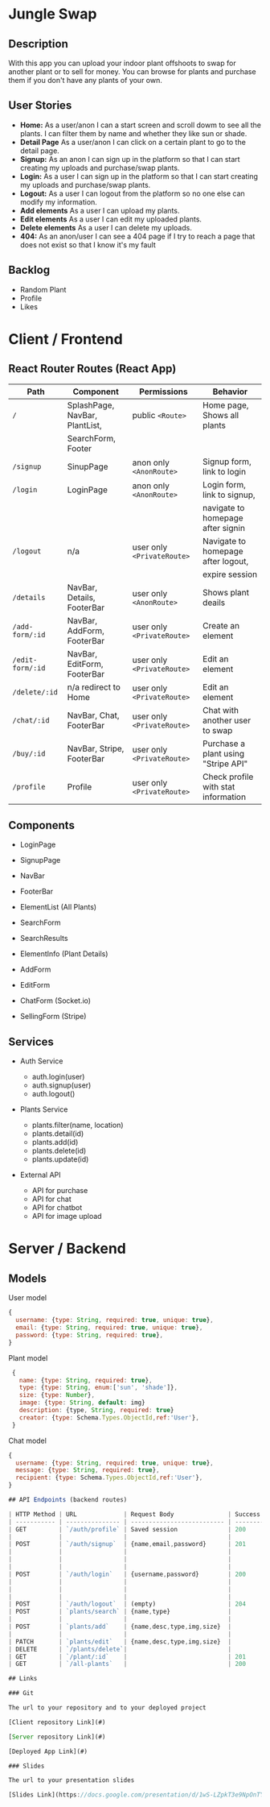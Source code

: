 # Jungle Swap

## Description

With this app you can upload your indoor plant offshoots to swap for another plant or to sell for money. You can browse for plants and purchase them if you don't have any plants of your own.

## User Stories

- **Home:** As a user/anon I can a start screen and scroll dowm to see all the plants. I can filter them by name and whether they like sun or shade.
- **Detail Page** As a user/anon I can click on a certain plant to go to the detail page.
- **Signup:** As an anon I can sign up in the platform so that I can start creating my uploads and purchase/swap plants.
- **Login:** As a user I can sign up in the platform so that I can start creating my uploads and purchase/swap plants.
- **Logout:** As a user I can logout from the platform so no one else can modify my information.
- **Add elements** As a user I can upload my plants. 
- **Edit elements** As a user I can edit my uploaded plants.
- **Delete elements** As a user I can delete my uploads.
- **404:** As an anon/user I can see a 404 page if I try to reach a page that does not exist so that I know it's my fault

## Backlog
- Random Plant
- Profile
- Likes

# Client / Frontend

## React Router Routes (React App)
| Path                      | Component                      | Permissions                | Behavior                            |
| ------------------------- | ------------------------------ | ---------------------------| ----------------------------------- |
| `/`                       | SplashPage, NavBar, PlantList, | public    `<Route>`        | Home page, Shows all plants         |
|                           | SearchForm, Footer             |                            |                                     |
| `/signup`                 | SinupPage                      | anon only  `<AnonRoute>`   | Signup form, link to login          ||                           |                                |                            | navigate to homepage after signup   |
| `/login`                  | LoginPage                      | anon only `<AnonRoute>`    | Login form, link to signup,         |
|                           |                                |                            | navigate to homepage after signin   |
| `/logout`                 | n/a                            | user only `<PrivateRoute>` | Navigate to homepage after logout,  |
|                           |                                |                            | expire session                      |
| `/details`                | NavBar, Details, FooterBar     | user only `<AnonRoute>`    | Shows plant deails                  |
| `/add-form/:id`           | NavBar, AddForm, FooterBar     | user only `<PrivateRoute>` | Create an element                   |
| `/edit-form/:id`          | NavBar, EditForm, FooterBar    | user only `<PrivateRoute>` | Edit an element                     |
| `/delete/:id`             | n/a redirect to Home           | user only `<PrivateRoute>` | Edit an element                     |
| `/chat/:id`               | NavBar, Chat, FooterBar        | user only `<PrivateRoute>` | Chat with another user to swap      |
| `/buy/:id`                | NavBar, Stripe, FooterBar      | user only `<PrivateRoute>` | Purchase a plant using "Stripe API" |
| `/profile`                | Profile                        | user only `<PrivateRoute>` | Check profile with stat information |
          

## Components

- LoginPage

- SignupPage

- NavBar

- FooterBar

- ElementList (All Plants)

- SearchForm

- SearchResults

- ElementInfo (Plant Details)

- AddForm

- EditForm

- ChatForm (Socket.io)

- SellingForm (Stripe)

## Services

- Auth Service
  - auth.login(user)
  - auth.signup(user)
  - auth.logout()

- Plants Service
  - plants.filter(name, location) 
  - plants.detail(id)
  - plants.add(id)
  - plants.delete(id)
  - plants.update(id)
  
- External API
  - API for purchase
  - API for chat
  - API for chatbot
  - API for image upload

# Server / Backend

## Models

User model

```javascript
{
  username: {type: String, required: true, unique: true},
  email: {type: String, required: true, unique: true},
  password: {type: String, required: true},
}
```

Plant model

```javascript
 {
   name: {type: String, required: true},
   type: {type: String, enum:['sun', 'shade']},
   size: {type: Number},
   image: {type: String, default: img}
   description: {type, String, required: true}
   creator: {type: Schema.Types.ObjectId,ref:'User'},
 }
```

Chat model

```javascript
{
  username: {type: String, required: true, unique: true},
  message: {type: String, required: true},
  recipient: {type: Schema.Types.ObjectId,ref:'User'},
}

## API Endpoints (backend routes)

| HTTP Method | URL             | Request Body               | Success status | Error Status | Description                      |
| ----------- | --------------- | -------------------------- | -------------- | ------------ | -------------------------------- |
| GET         | `/auth/profile` | Saved session              | 200            | 404          | Check if user is logged in and   |
|             |                 |                            |                |              | return to profile page           |
| POST        | `/auth/signup`  | {name,email,password}      | 201            | 404          | Checks if fields not empty (422) |
|             |                 |                            |                |              | and user not exists (409), then  |
|             |                 |                            |                |              | create user with encrypted pass- |
|             |                 |                            |                |              | word, and store user in session  |
| POST        | `/auth/login`   | {username,password}        | 200            | 401          | Checks if fields not empty (422),|
|             |                 |                            |                |              | if user exists (404), and if     |
|             |                 |                            |                |              | password matches (404), then     |
|             |                 |                            |                |              | stores user in session           |
| POST        | `/auth/logout`  | (empty)                    | 204            | 400          | Logs out the user                |
| POST        | `plants/search` | {name,type}                |                | 400          | Add new backlog element and add  |
|             |                 |                            |                |              | to user                          |
| POST        | `plants/add`    | {name,desc,type,img,size}  |                | 400          | Add new backlog element and add  |
|             |                 |                            |                |              | to user                          |
| PATCH       | `plants/edit`   | {name,desc,type,img,size}  |                | 400          | Update element and add to list   |
| DELETE      | `/plants/delete`|                            |                | 400          | Show plants elements             |
| GET         | `/plant/:id`    |                            | 201            | 400          | Show specific element            |
| GET         | `/all-plants`   |                            | 200            | 400          | edit element                     |

## Links

### Git

The url to your repository and to your deployed project

[Client repository Link](#)

[Server repository Link](#)

[Deployed App Link](#)

### Slides

The url to your presentation slides

[Slides Link](https://docs.google.com/presentation/d/1wS-LZpkT3e9NpOnTY1zfjTD6m7hIQNspoF00dOOaNIE/edit#slide=id.gc6f59039d_0_0)